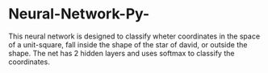 # Neural-Network-Py-
This neural network is designed to classify wheter coordinates in the space of a unit-square, fall inside the shape of the star of david, or outside the shape.
The net has 2 hidden layers and uses softmax to classify the coordinates.
